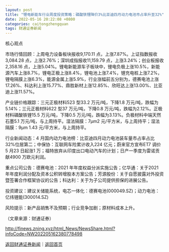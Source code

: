 ```yaml
---
layout: post
title: "锂电新能车行业周度投资策略：磷酸铁锂降价3%比亚迪四月动力电池市占率升至32%"
date: 2022-05-16 20:22:08 +0800
categories: caitongzhengquan
tags: 财通证券新闻
---
```

<p>核心观点</p><p>市场行情回顾：上周电力设备板块报收9,170.11 点，上涨7.87%。上证指数报收3,084.28 点，上涨2.76%；深圳成指报收11,159.79 点，上涨3.24%；创业板报收2,358.16 点，上涨5.04%。锂电新能源车子板块中，锂电负极上涨10.5%，新能源汽车上涨8.7%，锂电正极上涨8.4%，锂电池上涨7.4%，锂充电桩上涨7.2%，锂电隔膜上涨6.3%，能源金属上涨5.9%，行业涨幅前五分别为，德赛电池上涨17.26%、科达利上涨15.77%、鼎胜新材上涨12.85%、欣旺达上涨13.00%、比亚迪上涨11.57%。</p><p>产业链价格跟踪：三元正极材料523 型33.2 万元/吨，下降1.8 万元/吨，跌幅为5.14%；三元正极材料622 型37 万元/吨，下降0.8 万元/吨，跌幅为2.12%。正极材料磷酸铁锂15.5 万元/吨，下降0.5 万元/吨，跌幅为3.13%。负极材料中端天然石墨5.1 万元/吨，与上周持平。湿法隔膜：7μm2 元/平方米，与上周持平；湿法隔膜：9μm 1.43 元/平方米，与上周持平。</p><p>行业新闻动态：4 月国内动力电池榜：比亚迪四月动力电池装车量市占率占比32%位居第二；中保协：互联网车险累计收入224 亿元；蔚来官方宣布ET7 调价 5 月23 日起涨1 万；福特放弃从印度出口电动汽车的计划；日产一季度为雷诺贡献4900 万欧元利润。</p><p>重点公司公告：德赛电池：2021 年年度权益分派实施公告；亿华通：关于2021 年年度利润分配及资本公积转增股本方案公告；芳源股份：关于自愿披露对外投资暨签署合作框架协议的公告；科达利：关于为子公司提供担保的进展公告。</p><p>投资建议：建议关储能系统，电芯一体化：德赛电池(000049.SZ)；动力电池：亿纬锂能(300014.SZ)</p><p>风险提示：新产品销售不及预期；行业竞争加剧；原材料成本上升。</p><p class="em_media">（文章来源：财通证券）</p>

<http://finews.zning.xyz/html_News/NewsShare.html?infoCode=NW202205162380778498>

[返回财通证券新闻](//finews.withounder.com/category/caitongzhengquan.html)｜[返回首页](//finews.withounder.com/)